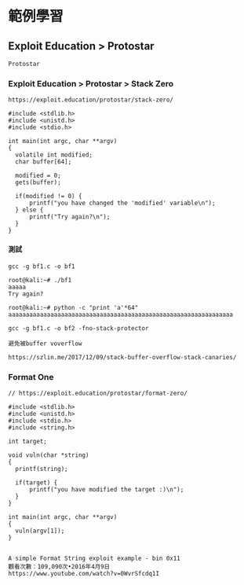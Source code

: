 #
```

```

# 範例學習 
## Exploit Education > Protostar 
```
Protostar
```
### Exploit Education > Protostar > Stack Zero
```
https://exploit.education/protostar/stack-zero/
```
```
#include <stdlib.h>
#include <unistd.h>
#include <stdio.h>

int main(int argc, char **argv)
{
  volatile int modified;
  char buffer[64];

  modified = 0;
  gets(buffer);

  if(modified != 0) {
      printf("you have changed the 'modified' variable\n");
  } else {
      printf("Try again?\n");
  }
}
```

#### 測試
```
gcc -g bf1.c -o bf1

root@kali:~# ./bf1
aaaaa
Try again?
```
```
root@kali:~# python -c "print 'a'*64"
aaaaaaaaaaaaaaaaaaaaaaaaaaaaaaaaaaaaaaaaaaaaaaaaaaaaaaaaaaaaaaaa
```

```
gcc -g bf1.c -o bf2 -fno-stack-protector
```

```
避免被buffer voverflow

https://szlin.me/2017/12/09/stack-buffer-overflow-stack-canaries/
```
### Format One
```
// https://exploit.education/protostar/format-zero/

#include <stdlib.h>
#include <unistd.h>
#include <stdio.h>
#include <string.h>

int target;

void vuln(char *string)
{
  printf(string);
  
  if(target) {
      printf("you have modified the target :)\n");
  }
}

int main(int argc, char **argv)
{
  vuln(argv[1]);
}
```
```

A simple Format String exploit example - bin 0x11
觀看次數：109,090次•2016年4月9日
https://www.youtube.com/watch?v=0WvrSfcdq1I
```
